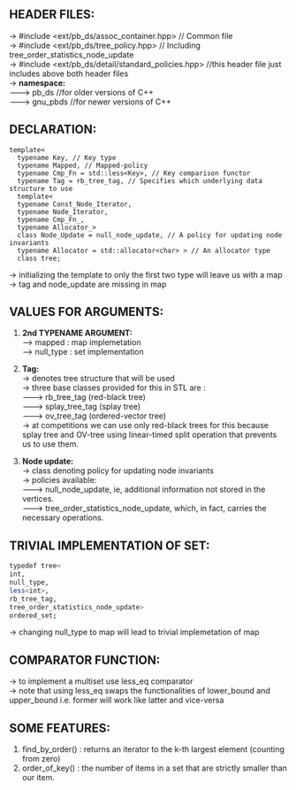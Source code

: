**HEADER FILES:**
--
-> #include <ext/pb_ds/assoc_container.hpp> // Common file\
-> #include <ext/pb_ds/tree_policy.hpp> // Including tree_order_statistics_node_update\
-> #include <ext/pb_ds/detail/standard_policies.hpp> //this header file just includes above both header files\
-> **namespace:**\
---> pb_ds //for older versions of C++\
---> gnu_pbds //for newer versions of C++

**DECLARATION:**
--
    template<
	  typename Key, // Key type
	  typename Mapped, // Mapped-policy
	  typename Cmp_Fn = std::less<Key>, // Key comparison functor
	  typename Tag = rb_tree_tag, // Specifies which underlying data structure to use
	  template<
	  typename Const_Node_Iterator,
	  typename Node_Iterator,
	  typename Cmp_Fn_,
	  typename Allocator_>
	  class Node_Update = null_node_update, // A policy for updating node invariants
	  typename Allocator = std::allocator<char> > // An allocator type
	  class tree;

-> initializing the template to only the first two type will leave us with a map
-> tag and node_update are missing in map

**VALUES FOR ARGUMENTS:**
--

1. **2nd TYPENAME ARGUMENT:**\
 --> mapped : map implemetation\
 --> null_type : set implementation
 
2. **Tag:**\
 -> denotes tree structure that will be used\
 -> three base classes provided for this in STL are :\
 --->  rb_tree_tag (red-black tree)\
 ---> splay_tree_tag (splay tree)\
 ---> ov_tree_tag (ordered-vector tree)\
 -> at competitions we can use only red-black trees for this because splay tree and OV-tree using linear-timed split operation that prevents us to use them.
 
3. **Node update:**\
 -> class denoting policy for updating node invariants\
 -> policies available:\
 ---> null_node_update, ie, additional information not stored in the vertices.\
 ---> tree_order_statistics_node_update, which, in fact, carries the necessary operations. 
 
 **TRIVIAL IMPLEMENTATION OF SET:**
 --
 ```sh
 typedef tree<
int,
null_type,
less<int>,
rb_tree_tag,
tree_order_statistics_node_update>
ordered_set;
```
-> changing null_type to map will lead to trivial implemetation of map

**COMPARATOR FUNCTION:**
--
-> to implement a multiset use less_eq<int> comparator\
-> note that using less_eq swaps the functionalities of lower_bound and upper_bound i.e. former will work like latter and vice-versa

**SOME FEATURES:**
--
1. find_by_order() : returns an iterator to the k-th largest element (counting from zero)
2. order_of_key() : the number of items in a set that are strictly smaller than our item. 
